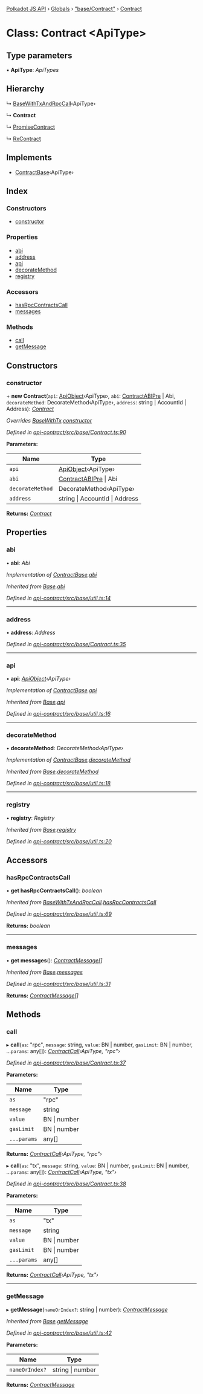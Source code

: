 [Polkadot JS API](../README.md) › [Globals](../globals.md) › ["base/Contract"](../modules/_base_contract_.md) › [Contract](_base_contract_.contract.md)

# Class: Contract <**ApiType**>

## Type parameters

▪ **ApiType**: *ApiTypes*

## Hierarchy

  ↳ [BaseWithTxAndRpcCall](_base_util_.basewithtxandrpccall.md)‹ApiType›

  ↳ **Contract**

  ↳ [PromiseContract](_promise_promisecontract_.promisecontract.md)

  ↳ [RxContract](_rx_rxcontract_.rxcontract.md)

## Implements

* [ContractBase](../interfaces/_types_.contractbase.md)‹ApiType›

## Index

### Constructors

* [constructor](_base_contract_.contract.md#constructor)

### Properties

* [abi](_base_contract_.contract.md#abi)
* [address](_base_contract_.contract.md#address)
* [api](_base_contract_.contract.md#api)
* [decorateMethod](_base_contract_.contract.md#decoratemethod)
* [registry](_base_contract_.contract.md#registry)

### Accessors

* [hasRpcContractsCall](_base_contract_.contract.md#hasrpccontractscall)
* [messages](_base_contract_.contract.md#messages)

### Methods

* [call](_base_contract_.contract.md#call)
* [getMessage](_base_contract_.contract.md#getmessage)

## Constructors

###  constructor

\+ **new Contract**(`api`: [ApiObject](../modules/_types_.md#apiobject)‹ApiType›, `abi`: [ContractABIPre](../interfaces/_types_.contractabipre.md) | Abi, `decorateMethod`: DecorateMethod‹ApiType›, `address`: string | AccountId | Address): *[Contract](_base_contract_.contract.md)*

*Overrides [BaseWithTx](_base_util_.basewithtx.md).[constructor](_base_util_.basewithtx.md#constructor)*

*Defined in [api-contract/src/base/Contract.ts:90](https://github.com/polkadot-js/api/blob/854a520517/packages/api-contract/src/base/Contract.ts#L90)*

**Parameters:**

Name | Type |
------ | ------ |
`api` | [ApiObject](../modules/_types_.md#apiobject)‹ApiType› |
`abi` | [ContractABIPre](../interfaces/_types_.contractabipre.md) &#124; Abi |
`decorateMethod` | DecorateMethod‹ApiType› |
`address` | string &#124; AccountId &#124; Address |

**Returns:** *[Contract](_base_contract_.contract.md)*

## Properties

###  abi

• **abi**: *Abi*

*Implementation of [ContractBase](../interfaces/_types_.contractbase.md).[abi](../interfaces/_types_.contractbase.md#abi)*

*Inherited from [Base](_base_util_.base.md).[abi](_base_util_.base.md#abi)*

*Defined in [api-contract/src/base/util.ts:14](https://github.com/polkadot-js/api/blob/854a520517/packages/api-contract/src/base/util.ts#L14)*

___

###  address

• **address**: *Address*

*Defined in [api-contract/src/base/Contract.ts:35](https://github.com/polkadot-js/api/blob/854a520517/packages/api-contract/src/base/Contract.ts#L35)*

___

###  api

• **api**: *[ApiObject](../modules/_types_.md#apiobject)‹ApiType›*

*Implementation of [ContractBase](../interfaces/_types_.contractbase.md).[api](../interfaces/_types_.contractbase.md#api)*

*Inherited from [Base](_base_util_.base.md).[api](_base_util_.base.md#api)*

*Defined in [api-contract/src/base/util.ts:16](https://github.com/polkadot-js/api/blob/854a520517/packages/api-contract/src/base/util.ts#L16)*

___

###  decorateMethod

• **decorateMethod**: *DecorateMethod‹ApiType›*

*Implementation of [ContractBase](../interfaces/_types_.contractbase.md).[decorateMethod](../interfaces/_types_.contractbase.md#decoratemethod)*

*Inherited from [Base](_base_util_.base.md).[decorateMethod](_base_util_.base.md#decoratemethod)*

*Defined in [api-contract/src/base/util.ts:18](https://github.com/polkadot-js/api/blob/854a520517/packages/api-contract/src/base/util.ts#L18)*

___

###  registry

• **registry**: *Registry*

*Inherited from [Base](_base_util_.base.md).[registry](_base_util_.base.md#registry)*

*Defined in [api-contract/src/base/util.ts:20](https://github.com/polkadot-js/api/blob/854a520517/packages/api-contract/src/base/util.ts#L20)*

## Accessors

###  hasRpcContractsCall

• **get hasRpcContractsCall**(): *boolean*

*Inherited from [BaseWithTxAndRpcCall](_base_util_.basewithtxandrpccall.md).[hasRpcContractsCall](_base_util_.basewithtxandrpccall.md#hasrpccontractscall)*

*Defined in [api-contract/src/base/util.ts:69](https://github.com/polkadot-js/api/blob/854a520517/packages/api-contract/src/base/util.ts#L69)*

**Returns:** *boolean*

___

###  messages

• **get messages**(): *[ContractMessage](../interfaces/_types_.contractmessage.md)[]*

*Inherited from [Base](_base_util_.base.md).[messages](_base_util_.base.md#messages)*

*Defined in [api-contract/src/base/util.ts:31](https://github.com/polkadot-js/api/blob/854a520517/packages/api-contract/src/base/util.ts#L31)*

**Returns:** *[ContractMessage](../interfaces/_types_.contractmessage.md)[]*

## Methods

###  call

▸ **call**(`as`: "rpc", `message`: string, `value`: BN | number, `gasLimit`: BN | number, ...`params`: any[]): *[ContractCall](../interfaces/_base_contract_.contractcall.md)‹ApiType, "rpc"›*

*Defined in [api-contract/src/base/Contract.ts:37](https://github.com/polkadot-js/api/blob/854a520517/packages/api-contract/src/base/Contract.ts#L37)*

**Parameters:**

Name | Type |
------ | ------ |
`as` | "rpc" |
`message` | string |
`value` | BN &#124; number |
`gasLimit` | BN &#124; number |
`...params` | any[] |

**Returns:** *[ContractCall](../interfaces/_base_contract_.contractcall.md)‹ApiType, "rpc"›*

▸ **call**(`as`: "tx", `message`: string, `value`: BN | number, `gasLimit`: BN | number, ...`params`: any[]): *[ContractCall](../interfaces/_base_contract_.contractcall.md)‹ApiType, "tx"›*

*Defined in [api-contract/src/base/Contract.ts:38](https://github.com/polkadot-js/api/blob/854a520517/packages/api-contract/src/base/Contract.ts#L38)*

**Parameters:**

Name | Type |
------ | ------ |
`as` | "tx" |
`message` | string |
`value` | BN &#124; number |
`gasLimit` | BN &#124; number |
`...params` | any[] |

**Returns:** *[ContractCall](../interfaces/_base_contract_.contractcall.md)‹ApiType, "tx"›*

___

###  getMessage

▸ **getMessage**(`nameOrIndex?`: string | number): *[ContractMessage](../interfaces/_types_.contractmessage.md)*

*Inherited from [Base](_base_util_.base.md).[getMessage](_base_util_.base.md#getmessage)*

*Defined in [api-contract/src/base/util.ts:42](https://github.com/polkadot-js/api/blob/854a520517/packages/api-contract/src/base/util.ts#L42)*

**Parameters:**

Name | Type |
------ | ------ |
`nameOrIndex?` | string &#124; number |

**Returns:** *[ContractMessage](../interfaces/_types_.contractmessage.md)*
